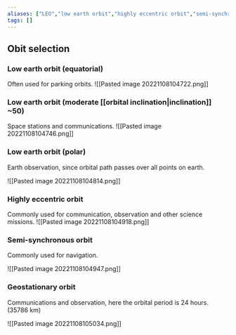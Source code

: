 ```yaml
---
aliases: ["LEO","low earth orbit","highly eccentric orbit","semi-synchronous orbit","geostationary orbit","GE"]
tags: []
---
```


## Obit selection

### Low earth orbit (equatorial)
Often used for parking orbits.
![[Pasted image 20221108104722.png]]

### Low earth orbit (moderate [[orbital inclination|inclination]] ~50)
Space stations and communications.
![[Pasted image 20221108104746.png]]

### Low earth orbit (polar)
Earth observation, since orbital path passes over all points on earth.

![[Pasted image 20221108104814.png]]

### Highly eccentric orbit
Commonly used for communication, observation and other science missions.
![[Pasted image 20221108104918.png]]

### Semi-synchronous orbit
Commonly used for navigation.

![[Pasted image 20221108104947.png]]

### Geostationary orbit
Communications and observation, here the orbital period is 24 hours. (35786 km)

![[Pasted image 20221108105034.png]]
